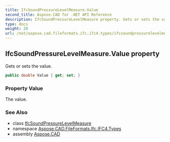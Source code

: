 ```yaml
---
title: IfcSoundPressureLevelMeasure.Value
second_title: Aspose.CAD for .NET API Reference
description: IfcSoundPressureLevelMeasure property. Gets or sets the value
type: docs
weight: 20
url: /net/aspose.cad.fileformats.ifc.ifc4.types/ifcsoundpressurelevelmeasure/value/
---
```

## IfcSoundPressureLevelMeasure.Value property

Gets or sets the value.

```csharp
public double Value { get; set; }
```

### Property Value

The value.

### See Also

* class [IfcSoundPressureLevelMeasure](../)
* namespace [Aspose.CAD.FileFormats.Ifc.IFC4.Types](../../ifcsoundpressurelevelmeasure/)
* assembly [Aspose.CAD](../../../)


